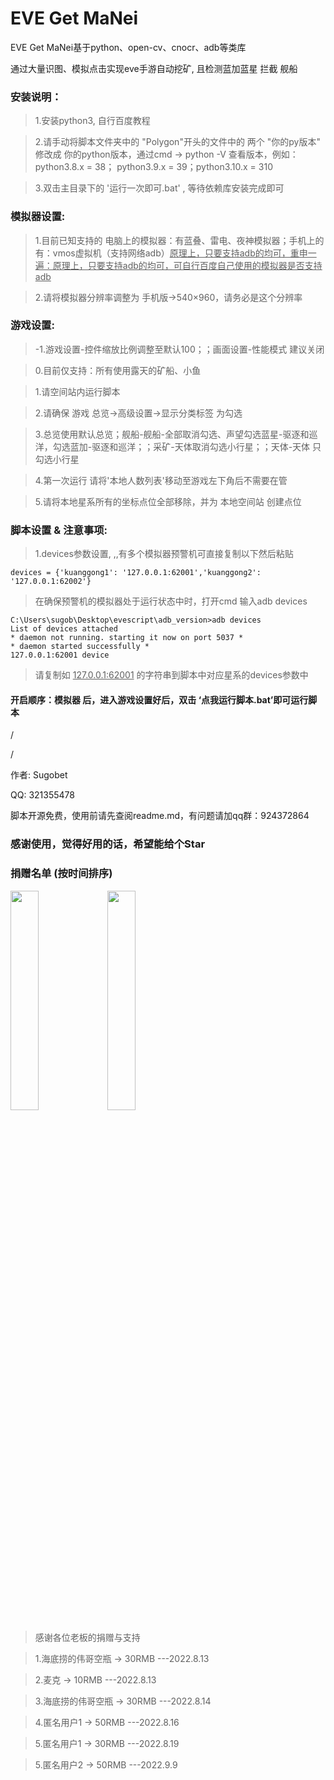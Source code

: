# EVE Get MaNei

EVE Get MaNei基于python、open-cv、cnocr、adb等类库

通过大量识图、模拟点击实现eve手游自动挖矿, 且检测蓝加蓝星 拦截 舰船

### 安装说明：
>1.安装python3, 自行百度教程

>2.请手动将脚本文件夹中的 "Polygon"开头的文件中的 两个 "你的py版本" 修改成 你的python版本，通过cmd -> python -V  查看版本，例如：python3.8.x = 38； python3.9.x = 39；python3.10.x = 310

>3.双击主目录下的 '运行一次即可.bat' , 等待依赖库安装完成即可

### 模拟器设置:
>1.目前已知支持的  电脑上的模拟器：有蓝叠、雷电、夜神模拟器；手机上的有：vmos虚拟机（支持网络adb）<u>原理上，只要支持adb的均可，重申一遍：原理上，只要支持adb的均可，可自行百度自己使用的模拟器是否支持adb</u>

>2.请将模拟器分辨率调整为 手机版->540×960，请务必是这个分辨率

### 游戏设置:
>-1.游戏设置-控件缩放比例调整至默认100；；画面设置-性能模式 建议关闭

>0.目前仅支持：所有使用露天的矿船、小鱼

>1.请空间站内运行脚本

>2.请确保  游戏 总览->高级设置->显示分类标签   为勾选

>3.总览使用默认总览；舰船-舰船-全部取消勾选、声望勾选蓝星-驱逐和巡洋，勾选蓝加-驱逐和巡洋；；采矿-天体取消勾选小行星；；天体-天体 只勾选小行星

>4.第一次运行 请将'本地人数列表'移动至游戏左下角后不需要在管

>5.请将本地星系所有的坐标点位全部移除，并为 本地空间站 创建点位

### 脚本设置 & 注意事项:
>1.devices参数设置, ,,有多个模拟器预警机可直接复制以下然后粘贴

    devices = {'kuanggong1': '127.0.0.1:62001','kuanggong2': '127.0.0.1:62002'}

>在确保预警机的模拟器处于运行状态中时，打开cmd  输入adb devices

    C:\Users\sugob\Desktop\evescript\adb_version>adb devices
    List of devices attached
    * daemon not running. starting it now on port 5037 *
    * daemon started successfully *
    127.0.0.1:62001 device

>请复制如 <u>127.0.0.1:62001</u>  的字符串到脚本中对应星系的devices参数中

#### 开启顺序：模拟器 后，进入游戏设置好后，双击 ‘点我运行脚本.bat’即可运行脚本
/

/


作者: Sugobet

QQ: 321355478

脚本开源免费，使用前请先查阅readme.md，有问题请加qq群：924372864



### 感谢使用，觉得好用的话，希望能给个Star


### 捐赠名单 (按时间排序)
<img src="http://a1.qpic.cn/psc?/V12Xu6Mm26x6GL/ruAMsa53pVQWN7FLK88i5jVNuhzjJnHl7ojd6hbq*UE8G0jQ1BzCueV*99qhA275MB5ITIwGAHZqYabkfICXe*lcOd9b*VwaMnJB0Soa3FQ!/c&ek=1&kp=1&pt=0&bo=2gScBtoEnAYDEDU!&tl=1&vuin=1749445382&tm=1660014000&dis_t=1660016830&dis_k=0377483ea5dd3499d7266097d58fe6b3&sce=60-2-2&rf=0-0" width="30%">
<img src="http://a1.qpic.cn/psc?/V12Xu6Mm26x6GL/ruAMsa53pVQWN7FLK88i5jVNuhzjJnHl7ojd6hbq*UHSftihZRfU4QSDMTikpSgT6q9ISwYS*B09oSw*06s7NE0sJdK3DBFo4kowDq5YA4A!/c&ek=1&kp=1&pt=0&bo=OASQBjgEkAYWECA!&t=5&tl=3&vuin=1749445382&tm=1660014000&dis_t=1660016830&dis_k=fd8d61a70b1e3bba2b1a241a0c664653&sce=60-2-2&rf=0-0" width="30%">

>感谢各位老板的捐赠与支持

>1.海底捞的伟哥空瓶 -> 30RMB ---2022.8.13

>2.麦克 -> 10RMB ---2022.8.13

>3.海底捞的伟哥空瓶 -> 30RMB ---2022.8.14

>4.匿名用户1 -> 50RMB ---2022.8.16

>5.匿名用户1 -> 30RMB ---2022.8.19

>5.匿名用户2 -> 50RMB ---2022.9.9
